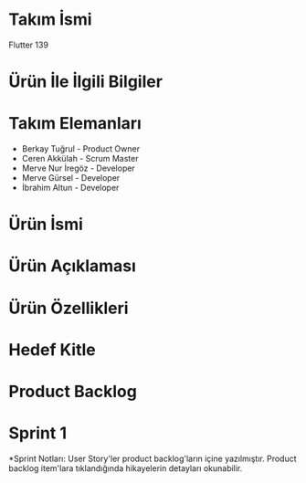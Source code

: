 # Takım İsmi
Flutter 139
# Ürün İle İlgili Bilgiler
# Takım Elemanları
* Berkay Tuğrul - Product Owner
* Ceren Akkülah - Scrum Master
* Merve Nur İregöz - Developer
* Merve Gürsel - Developer
* İbrahim Altun - Developer
# Ürün İsmi
# Ürün Açıklaması
# Ürün Özellikleri
# Hedef Kitle
# Product Backlog
# Sprint 1
*Sprint Notları: User Story'ler product backlog'ların içine yazılmıştır. Product backlog item'lara tıklandığında hikayelerin detayları okunabilir.

